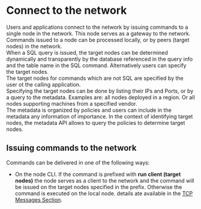 # Connect to the network

Users and applications connect to the network by issuing commands to a single node in the network. This node serves as a
gateway to the network.    
Commands issued to a node can be processed locally, or by peers (target nodes) in the network.  
When a SQL query is issued, the target nodes can be determined dynamically and transparently by the database referenced 
in the query info and the table name in the SQL command. Alternatively users can specify the target nodes.        
The target nodes for commands which are not SQL are specified by the user ot the calling application.     
Specifying the target nodes can be done by listing their IPs and Ports, or by a query to the metadata. 
Examples are: all nodes deployed in a region. Or all nodes supporting machines from a specified vendor.    
The metadata is organized by policies and users can include in the metadata any information of importance. In the context
of identifying target nodes, the metadata API allows to query the policies to determine target nodes.

## Issuing commands to the network

Commands can be delivered in one of the following ways:
* On the node CLI. If the command is prefixed with **run client (target nodes)** the node serves as a client to the network and the 
command will be issued on the target nodes specified in the prefix. Otherwise the command is executed on the local node.
  details ate available in the [TCP Messages Section](https://github.com/AnyLog-co/documentation/blob/master/network%20processing.md#the-tcp-messages).
  

  
  